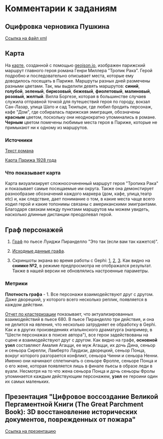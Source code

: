 # Комментарии к заданиям

## Оцифровка черновика Пушкина
[Ссылка на файл xml](https://github.com/dbagaturia/vertigo/blob/master/%D0%A3%D0%B2%D1%8B_%20%D1%8F%D0%B7%D1%8B%D0%BA!_%D0%9F%D1%80%D0%B5%D0%B4%D1%87%D1%83%D0%B2%D1%81%D1%82%D0%B2%D0%B8%D0%B5.xml)
## Карта 
На [карте](https://github.com/dbagaturia/vertigo/blob/master/Tropic_of_Cancer.geojson), созданной с помощью [geojson.io](http://geojson.io/#map=2/20.0/0.0), изображен парижский маршрут главного героя романа Генри Миллера "Тропик Рака". Герой подробно и последовательно описывает места, которые ему доводилось посещать в Париже. Маршруты разных дней размечены разными цветами. Так, мы выделили девять маршрутов: **синий**, **голубой**, **зеленый**, **бирюзовый**, **бежевый**, **фиолетовый**, **малиновый**, **розовый**, **желтый**. Вилла Боргезе, которая в большинстве случаев служила отправной точкой для путешествий героя по городу, вокзал Сан-Лазар, улица Шато и сад Тюильри, где любил бродить персонаж, кафе "Дом", где собиралась парижская эмиграция, обозначены **красным** цветом, поскольку они неоднократно упоминались в романе. **Черным** цветом помечены любимые места героя в Париже, которые не примыкают ни к одному из маршрутов. 

### Источники
[Текст романа](https://github.com/dbagaturia/vertigo/blob/master/Genri_Miller_-_Tropik_Raka.pdf)

[Карта Парижа 1928 года](https://github.com/dbagaturia/vertigo/blob/master/20150819155713_paris_1928_geo_preview_0.jpg)

### Что показывает карта
Карта визуализирует сложносочиненный маршрут героя "Тропика Рака" и показывает самые посещаемые им округа. Также она демонстирует разнообразие обозначений каждого маркера (дом, кафе, улица,театр etc) и, как следствие, дает понимание о том, в какие места чаще всего ходил герой и какие топонимы связаны с американскими эмигрантами. Благодаря связкам между пунктами маршрутов мы можем увидеть, насколько длинные дистанции преодолевал герой.

## Граф персонажей
1. [Граф](https://github.com/dbagaturia/vertigo/blob/master/Pir.pdf) по пьесе Луиджи Пиранделло "Это так (если вам так кажется)".

2. [Исходные данные графа](https://github.com/dbagaturia/vertigo/blob/master/ezlinavis.csv).

3. Скриншоты экрана во время работы с Gephi: [1](https://github.com/dbagaturia/vertigo/blob/master/%D0%A1%D0%BD%D0%B8%D0%BC%D0%BE%D0%BA%20%D1%8D%D0%BA%D1%80%D0%B0%D0%BD%D0%B0%202018-10-21%20%D0%B2%2012.26.11.png), [2](https://github.com/dbagaturia/vertigo/blob/master/%D0%A1%D0%BD%D0%B8%D0%BC%D0%BE%D0%BA%20%D1%8D%D0%BA%D1%80%D0%B0%D0%BD%D0%B0%202018-10-21%20%D0%B2%2012.26.36.png), [3](https://github.com/dbagaturia/vertigo/blob/master/%D0%A1%D0%BD%D0%B8%D0%BC%D0%BE%D0%BA%20%D1%8D%D0%BA%D1%80%D0%B0%D0%BD%D0%B0%202018-10-21%20%D0%B2%2012.26.45.png). Как видно на **снимке №2**, в режиме предпросмотра не отображался результат. Также в нашей версии не обновлялись настроенные параметры.

### Метрики

**Плотность графа** - 1. Все персонажи взаимодействуют друг с другом. Даже дворецкий, у которого всего несколько реплик, появляется в каждом действии.

[Отчет по кластеризации](https://github.com/dbagaturia/vertigo/blob/master/%D0%A1%D0%BD%D0%B8%D0%BC%D0%BE%D0%BA%20%D1%8D%D0%BA%D1%80%D0%B0%D0%BD%D0%B0%202018-10-21%20%D0%B2%2012.53.24.png) показывает, что актуализированных взаимодействий в пьесе 680. В пьесе Пиранделло три действия, и она не делится на явления, что несколько затрудняет ее обработку в Gephi. Как и в других произведениях итальянского драматурга (например, в "Шести персонажах в поиске автора"), все герои задействованы на сцене и взаимодействуют друг с другом.
Как видно на графе, **основной узел** составляют Амалия Агацци, ее муж Агацци, их дочь Дина, сеньор и сеньора Сирелли, Ламберто Лаудизи, дворецкий, сеньор Понца, вокруг которого разгорается конфликт, сеньора Чинни и сеньора Ненни. Именно они начинают сплетничать о сеньоре Фролле, сеньоре Понца и о его жене, которая появляется лишь в финале пьесы в образе леди в вуали. Несмотря на то что жена сеньора Понца и дочь сеньоры Фролы упоминается каждым действующим персонажем, **узел** ее героини один их самых маленьких.

## Презентация "Цифровое воссоздание Великой Пергаментной Книги (The Great Parchment Book): 3D восстановление исторических документов, поврежденных от пожара"
[Ссылка на презентацию](https://github.com/dbagaturia/vertigo/blob/master/3D%20%D0%B2%D0%BE%D1%81%D1%81%D1%82%D0%B0%D0%BD%D0%BE%D0%B2%D0%BB%D0%B5%D0%BD%D0%B8%D0%B5%20%D0%BF%D0%BE%D0%B2%D1%80%D0%B5%D0%B6%D0%B4%D0%B5%D0%BD%D0%BD%D1%8B%D1%85%20%D0%B2%20%D0%BF%D0%BE%D0%B6%D0%B0%D1%80%D0%B5%20%D0%B4%D0%BE%D0%BA%D1%83%D0%BC%D0%B5%D0%BD%D1%82%D0%BE%D0%B2.pdf)


